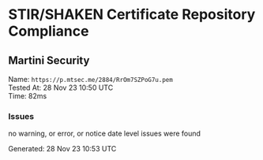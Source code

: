 # STIR/SHAKEN Certificate Repository Compliance

## Martini Security

Name: `https://p.mtsec.me/2884/RrOm7SZPoG7u.pem`\
Tested At: 28 Nov 23 10:50 UTC\
Time: 82ms

### Issues

no warning, or error, or notice date level issues were found

Generated: 28 Nov 23 10:53 UTC